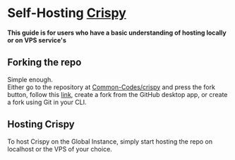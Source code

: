 # Self-Hosting [Crispy](https://crispychat.tech)
**This guide is for users who have a basic understanding of hosting locally or on VPS service's**

## Forking the repo
Simple enough.<br>
Either go to the repository at [Common-Codes/crispy](https://github.com/Common-Codes/crispy) and press the fork button, follow this [link](https://github.com/Common-Codes/crispy/fork), create a fork from the GitHub desktop app, or create a fork using Git in your CLI.

## Hosting Crispy
To host Crispy on the Global Instance, simply start hosting the repo on localhost or the VPS of your choice.
